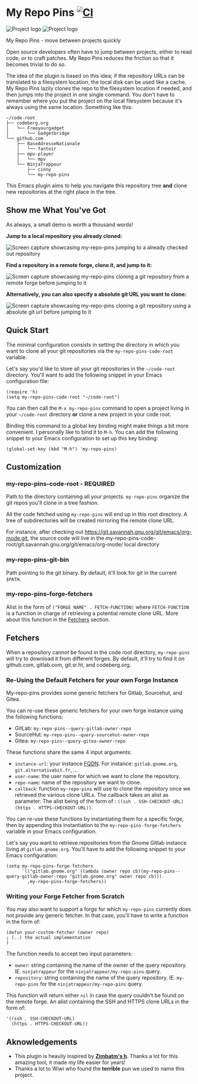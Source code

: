 # My Repo Pins  [![CI](https://github.com/NinjaTrappeur/my-repo-pins/actions/workflows/test.yml/badge.svg)](https://github.com/NinjaTrappeur/my-repo-pins/actions/workflows/test.yml)

![Project logo](./doc/assets/logo-white.svg#gh-dark-mode-only)
![Project logo](./doc/assets/logo-black.svg#gh-light-mode-only)

My Repo Pins - move between projects quickly

Open source developers often have to jump between projects, either to read code, or to craft patches. My Repo Pins reduces the friction so that it becomes trivial to do so.

The idea of the plugin is based on this idea; if the repository URLs can be translated to a filesystem location, the local disk can be used like a cache. My Repo Pins lazily clones the repo to the filesystem location if needed, and then jumps into the project in one single command. You don't have to remember where you put the project on the local filesystem because it's always using the same location. Something like this:

```
~/code-root
├── codeberg.org
│   └── Freeyourgadget
│       └── Gadgetbridge
└── github.com
    ├── BaseAdresseNationale
    │   └── fantoir
    ├── mpv-player
    │   └── mpv
    └── NinjaTrappeur
        ├── cinny
        └── my-repo-pins
```

This Emacs plugin aims to help you navigate this repository tree **and** clone new repositories at the right place in the tree.

## Show me What You've Got

As always, a small demo is worth a thousand words!

**Jump to a local repository you already cloned:**

![Screen capture showcasing my-repo-pins jumping to a already checked out repository](./doc/assets/jump-local.webp)

**Find a repository in a remote forge, clone it, and jump to it:**

![Screen capture showcasing my-repo-pins cloning a git repository from a remote forge before jumping to it](./doc/assets/clone-project.webp)

**Alternatively, you can also specify a absolute git URL you want to clone:**

![Screen capture showcasing my-repo-pins cloning a git repository using a absolute git url before jumping to it](./doc/assets/clone-absolute-url.webp)

## Quick Start

The minimal configuration consists in setting the directory in which you want to clone all your git repositories via the `my-repo-pins-code-root` variable.

Let's say you'd like to store all your git repositories in the `~/code-root` directory. You'll want to add the following snippet in your Emacs configuration file:

```elisp
(require 'h)
(setq my-repo-pins-code-root "~/code-root")
```

You can then call the `M-x my-repo-pins` command to open a project living in your `~/code-root` directory **or** clone a new project in your code root.

Binding this command to a global key binding might make things a bit more convenient. I personally like to bind it to `M-h`. You can add the following snippet to your Emacs configuration to set up this key binding:

```elisp
(global-set-key (kbd "M-h") 'my-repo-pins)
```

## Customization

### my-repo-pins-code-root - REQUIRED

Path to the directory containing all your projects. `my-repo-pins` organize the git repos you'll clone in a tree fashion.

All the code fetched using `my-repo-pins` will end up in this root directory. A tree of subdirectories will be created mirroring the remote clone URL.

For instance, after checking out https://git.savannah.gnu.org/git/emacs/org-mode.git, the source code will live in the my-repo-pins-code-root/git.savannah.gnu.org/git/emacs/org-mode/ local directory

### my-repo-pins-git-bin

Path pointing to the git binary. By default, it'll look for git in the current `$PATH`.

### my-repo-pins-forge-fetchers

Alist in the form of `("FORGE NAME" . FETCH-FUNCTION)` where `FETCH-FUNCTION` is a function in charge of retrieving a potential remote clone URL. More about this function in the [Fetchers](#fetchers) section.

## Fetchers

When a repository cannot be found in the code root directory, `my-repo-pins` will try to download it from different forges. By default, it'll try to find it on github.com, gitlab.com, git.sr.ht, and codeberg.org.

### Re-Using the Default Fetchers for your own Forge Instance

My-repo-pins provides some generic fetchers for Gitlab, Sourcehut, and Gitea.

You can re-use these generic fetchers for your own forge instance using the following functions:

- GitLab: `my-repo-pins--query-gitlab-owner-repo`
- SourceHut: `my-repo-pins--query-sourcehut-owner-repo`
- Gitea: `my-repo-pins--query-gitea-owner-repo`

These functions share the same 4 input arguments:

- `instance-url`: your instance [FQDN](https://fr.wikipedia.org/wiki/Fully_qualified_domain_name). For instance: `gitlab.gnome.org`, `git.alternativebit.fr`, …
- `user-name`: the user name for which we want to clone the repository.
- `repo-name`: name of the repository we want to clone.
- `callback`: function `my-repo-pins` will use to clone the repository once we retrieved the various clone URLs. The callback takes an alist as parameter. The alist being of the form of : `((ssh . SSH-CHECKOUT-URL) (https . HTTPS-CHECKOUT-URL))`.

You can re-use these functions by instantiating them for a specific forge, then by appending this instantiation to the `my-repo-pins-forge-fetchers` variable in your Emacs configuration.

Let's say you want to retrieve repositories from the Gnome Gitlab instance living at `gitlab.gnome.org`. You'll have to add the following snippet to your Emacs configuration:

```elisp
(setq my-repo-pins-forge-fetchers
      `(("gitlab.gnome.org" (lambda (owner repo cb)(my-repo-pins--query-gitlab-owner-repo "gitlab.gnome.org" owner repo cb)))
        ,my-repo-pins-forge-fetchers))
```

### Writing your Forge Fetcher from Scratch

You may also want to support a forge for which `my-repo-pins` currently does not provide any generic fetcher. In that case, you'll have to write a function in the form of:

```elisp
(defun your-custom-fetcher (owner repo)
; (..) the actual implementation
)
```

The function needs to accept two input parameters:

- `owner`: string containing the name of the owner of the query repository. IE. `ninjatrappeur` for the `ninjatrappeur/my-repo-pins` query.
- `repository`: string containing the name of the query repository. IE. `my-repo-pins` for the `ninjatrappeur/my-repo-pins` query.

This function will return either `nil` in case the query couldn't be found on the remote forge. An alist containing the SSH and HTTPS clone URLs in the form of:

```elisp
'((ssh . SSH-CHECKOUT-URL)
  (https . HTTPS-CHECKOUT-URL))
```

## Aknowledgements

- This plugin is heavily inspired by [**Zimbatm's h**](https://github.com/zimbatm/h). Thanks a lot for this amazing tool, it made my life easier for years!
- Thanks a lot to Wiwi who found the **terrible** pun we used to name this project.

